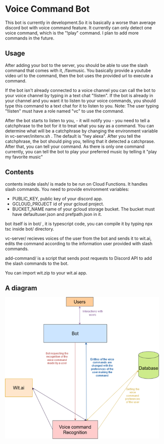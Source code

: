 # Voice Command Bot
This bot is currently in development.So it is basically a worse than average discord bot with voice command feature. It currently can only detect one voice command, which is the "!play" command. I plan to add more commands in the future.

## Usage
After adding your bot to the server, you should be able to use the slash command that comes with it, /favmusic.
You basically provide a youtube video url to the command, then the bot uses the provided url to execute a command.

If the bot isn't already connected to a voice channel you can call the bot to your voice channel by typing in a text chat "!listen". If the bot is already in your channel and you want it to listen to your voice commands, you should type this command to a text chat for it to listen to you.
Note: The user typing "!listen" must have a role named "vc" to use the command.

After the bot starts to listen to you, - it will notify you - you need to tell a catchphrase to the bot for it to treat what you say as a command. You can determine what will be a catchphrase by changing the environment variable in vc-server/initenv.sh . The default is "hey alexa". After you tell the catchphrase, the bot should ping you, telling that it detected a catchprase. After that, you can tell your command. As there is only one command currently, you can tell the bot to play your preferred music by telling it "play my favorite music"

## Contents
contents inside slash/ is made to be run on Cloud Functions. It handles slash commands.
You need to provide environment variables:
- PUBLIC_KEY, public key of your discord app.
- GCLOUD_PROJECT id of your gcloud project.
- BUCKET_NAME name of your gcloud storage bucket.
The bucket must have defaultuser.json and prefpath.json in it.

bot itself is in bot/ , it is typescript code, you can compile it by typing npx tsc inside bot/ directory.

vc-server/ recieves voices of the user from the bot and sends it to wit.ai, edits the command according to the information user provided with slash commands.

add-command/ is a script that sends post requests to Discord API to add the slash commands to the bot.

You can import wit.zip to your wit.ai app.

## A diagram
![Diagram](https://github.com/oralcagan/vc-bot/blob/main/assets/diagram.png)
